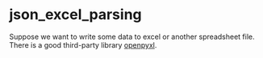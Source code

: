 # json_excel_parsing

Suppose we want to write some data to excel or another spreadsheet file.
There is a good third-party library [openpyxl](https://pypi.org/project/openpyxl/).

